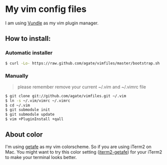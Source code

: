 # My vim config files

I am using [Vundle](https://github.com/gmarik/Vundle.vim) as my vim plugin manager.

## How to install:

### Automatic installer

```bash
$ curl -Lo- https://raw.github.com/agate/vimfiles/master/bootstrap.sh | bash
```

### Manually

> please remember remove your current ~/.vim and ~/.vimrc file

```bash
$ git clone git://github.com/agate/vimfiles.git ~/.vim
$ ln -s ~/.vim/vimrc ~/.vimrc
$ cd ~/.vim
$ git submodule init
$ git submodule update
$ vim +PluginInstall +qall
```

## About color

I'm using [getafe](https://github.com/larssmit/vim-getafe) as my vim colorscheme. So if you are using iTerm2 on Mac. You might want to try this color setting ([iterm2-getafe](https://github.com/larssmit/iterm2-getafe)) for your iTerm2 to make your terminal looks better.
